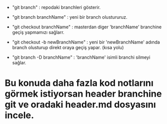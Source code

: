 - "git branch" : repodaki branchleri gösterir.

- "git branch branchName" : yeni bir branch olustururuz.

- "git checkout branchName" : masterdan diger 'branchName' branchine geçiş yapmamızı sağlarr.

- "git checkout -b newBranchName" : yeni bir 'newBranchName' adında branch olusturup direkt oraya geçiş yapar. (kısa yolu)

- "git branch -D branchName" : 'branchName' isimli branchi silmeyi sağlar.

# Bu konuda daha fazla kod notlarını görmek istiyorsan header branchine git ve oradaki header.md dosyasını incele.